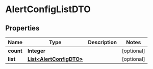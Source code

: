 
# AlertConfigListDTO

## Properties
Name | Type | Description | Notes
------------ | ------------- | ------------- | -------------
**count** | **Integer** |  |  [optional]
**list** | [**List&lt;AlertConfigDTO&gt;**](AlertConfigDTO.md) |  |  [optional]



